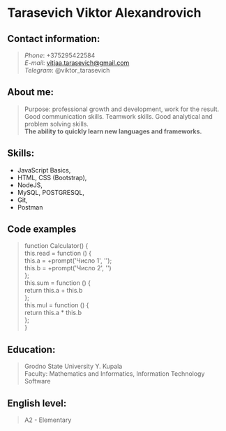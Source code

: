 # Tarasevich Viktor Alexandrovich



## Contact information:
> *Phone*: +375295422584  
*E-mail*: vitjaa.tarasevich@gmail.com  
*Telegram*: @viktor_tarasevich

## About me:
> Purpose: professional growth and development, work for the result.  
Good communication skills. Teamwork skills.
Good analytical and problem solving skills.  
**The ability to quickly learn new languages and frameworks.**

## Skills:
* JavaScript Basics,
* HTML, CSS (Bootstrap),
* NodeJS,
* MySQL, POSTGRESQL,
* Git,
* Postman

## Code examples
>function Calculator() {  
this.read = function () {  
this.a = +prompt('Число 1', '');  
this.b = +prompt('Число 2', '')  
};  
this.sum = function () {  
return this.a + this.b  
};  
this.mul = function () {  
return this.a * this.b  
};  
}
## Education:
>Grodno State University Y. Kupala  
Faculty: Mathematics and Informatics, Information Technology Software

## English level:
>A2 - Elementary